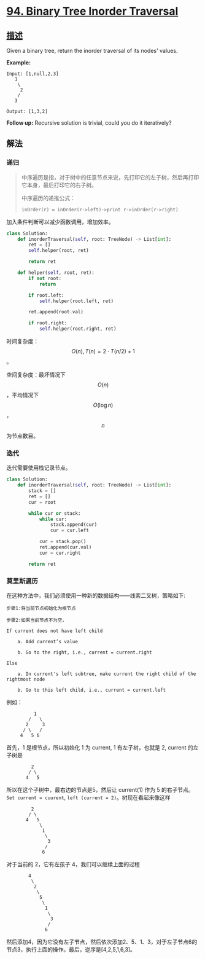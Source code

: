 # [94. Binary Tree Inorder Traversal](https://leetcode.com/problems/binary-tree-inorder-traversal/)

## [描述](https://leetcode.com/problems/binary-tree-inorder-traversal/)

Given a binary tree, return the inorder traversal of its nodes' values.

**Example:**

```text
Input: [1,null,2,3]
   1
    \
     2
    /
   3

Output: [1,3,2]
```

**Follow up:** Recursive solution is trivial, could you do it iteratively?

## 解法

### 递归

> 中序遍历是指，对于树中的任意节点来说，先打印它的左子树，然后再打印它本身，最后打印它的右子树。
>
> 中序遍历的递推公式：
>
> `inOrder(r) = inOrder(r->left)->print r->inOrder(r->right)`

加入条件判断可以减少函数调用，增加效率。

```python
class Solution:
    def inorderTraversal(self, root: TreeNode) -> List[int]:
        ret = []
        self.helper(root, ret)

        return ret

    def helper(self, root, ret):
        if not root:
            return

        if root.left:
            self.helper(root.left, ret)

        ret.append(root.val)

        if root.right:
            self.helper(root.right, ret)
```

时间复杂度：$$O(n), T(n) = 2 \cdot T(n/2)+1$$。

空间复杂度：最坏情况下 $$O(n)$$，平均情况下 $$O(\log n)$$，$$n$$ 为节点数目。

### 迭代

迭代需要使用栈记录节点。

```python
class Solution:
    def inorderTraversal(self, root: TreeNode) -> List[int]:
        stack = []
        ret = []
        cur = root

        while cur or stack:
            while cur:
                stack.append(cur)
                cur = cur.left

            cur = stack.pop()
            ret.append(cur.val)
            cur = cur.right

        return ret
```

### 莫里斯遍历

在这种方法中，我们必须使用一种新的数据结构——线索二叉树，策略如下:

```text
步骤1:将当前节点初始化为根节点

步骤2:如果当前节点不为空，

If current does not have left child

    a. Add current’s value

    b. Go to the right, i.e., current = current.right

Else

    a. In current's left subtree, make current the right child of the rightmost node

    b. Go to this left child, i.e., current = current.left
```

例如：

```text
          1
        /   \
       2     3
      / \   /
     4   5 6
```

首先，1 是根节点，所以初始化 1 为 current, 1 有左子树，也就是 2, current 的左子树是

```text
         2
        / \
       4   5
```

所以在这个子树中，最右边的节点是5，然后让 current(1) 作为 5 的右子节点。`Set current = cuurent`, `left (current = 2)`。树现在看起来像这样

```text
         2
        / \
       4   5
            \
             1
              \
               3
              /
             6
```

对于当前的 2，它有左孩子 4，我们可以继续上面的过程

```text
        4
         \
          2
           \
            5
             \
              1
               \
                3
               /
              6
```

然后添加4，因为它没有左子节点，然后依次添加2、5、1、3，对于左子节点6的节点3，执行上面的操作。最后，逆序是[4,2,5,1,6,3]。

